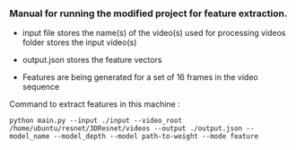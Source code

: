 ### Manual for running the modified project for feature extraction.

- input file stores the name(s) of the video(s) used for processing
  videos folder stores the input video(s)

- output.json stores the feature vectors

- Features are being generated for a set of 16 frames in the video sequence

Command to extract features in this machine :

```python main.py --input ./input --video_root /home/ubuntu/resnet/3DResnet/videos --output ./output.json --model_name --model_depth --model path-to-weight --mode feature```
